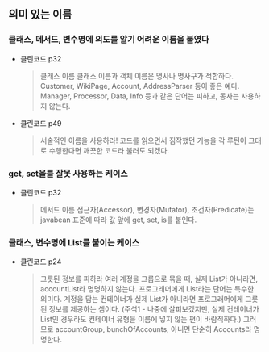 ## 의미 있는 이름

### 클래스, 메서드, 변수명에 의도를 알기 어려운 이름을 붙였다
- 클린코드 p32
    > 클래스 이름
      클래스 이름과 객체 이름은 명사나 명사구가 적합하다. Customer, WikiPage, Account, AddressParser 등이 좋은 예다. Manager, Processor, Data, Info 등과 같은 단어는 피하고, 동사는 사용하지 않는다.
- 클린코드 p49
    > 서술적인 이름을 사용하라!
      코드를 읽으면서 짐작했던 기능을 각 루틴이 그대로 수행한다면 깨끗한 코드라 불러도 되겠다.

### get, set을를 잘못 사용하는 케이스
- 클린코드 p32
    > 메서드 이름
    접근자(Accessor), 변경자(Mutator), 조건자(Predicate)는 javabean 표준에 따라 값 앞에 get, set, is를 붙인다.

### 클래스, 변수명에 List를 붙이는 케이스
- 클린코드 p24
    > 그릇된 정보를 피하라
      여러 계정을 그룹으로 묶을 때, 실제 List가 아니라면, accountList라 명명하지 않는다.
      프로그래머에게 List라는 단어는 특수한 의미다.
      계정을 담는 컨테이너가 실제 List가 아니라면 프로그래머에게 그릇된 정보를 제공하는 셈이다.
      (주석1 - 나중에 살펴보겠지만, 실제 컨테이너가 List인 경우라도 컨테이너 유형을 이름에 넣지 않는 편이 바람직하다.)
      그러므로 accountGroup, bunchOfAccounts, 아니면 단순히 Accounts라 명명한다.

